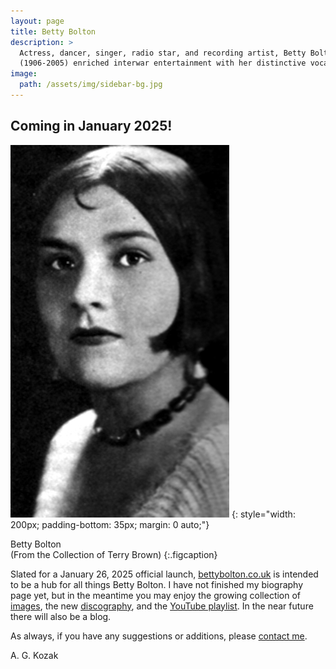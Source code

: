 ```yaml
---
layout: page
title: Betty Bolton
description: >
  Actress, dancer, singer, radio star, and recording artist, Betty Bolton
  (1906-2005) enriched interwar entertainment with her distinctive vocals.
image:
  path: /assets/img/sidebar-bg.jpg
---
```


## Coming in January 2025!

![Betty Bolton](assets/img/images/Betty-Bolton-1936.jpg)
{: style="width: 200px; padding-bottom: 35px; margin: 0 auto;"}

Betty Bolton  
(From the Collection of Terry Brown)
{:.figcaption}

Slated for a January 26, 2025 official launch, [bettybolton.co.uk](/) is intended to be a hub for all things Betty Bolton. I have not finished my biography page yet, but in the meantime you may enjoy the growing collection of [images](/images/), the new [discography](/discography/), and the [YouTube playlist](/playlist/). In the near future there will also be a blog.

As always, if you have any suggestions or additions, please [contact me](/contact/).

A. G. Kozak
